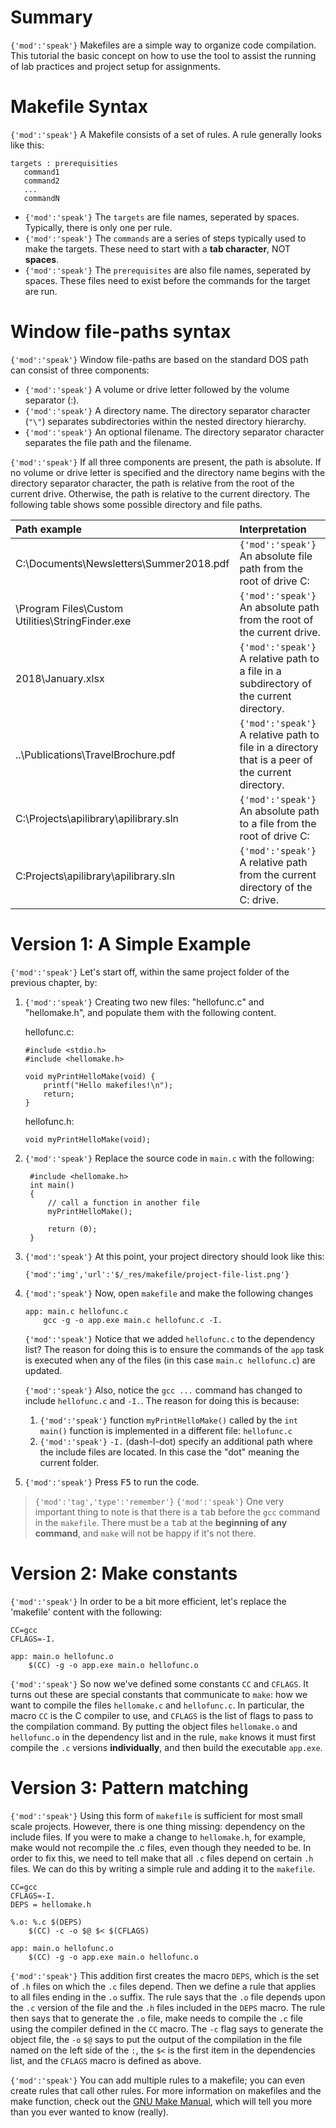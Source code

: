 
# Summary

`{'mod':'speak'}` Makefiles are a simple way to organize code compilation. This tutorial the basic concept on how to use the tool to assist the running of lab practices and project setup for assignments.

# Makefile Syntax

`{'mod':'speak'}` A Makefile consists of a set of rules. A rule generally looks like this:

```{'mod':'code','lang':'makefile'}
targets : prerequisities
   command1
   command2
   ...
   commandN
```
- `{'mod':'speak'}` The `targets` are file names, seperated by spaces. Typically, there is only one per rule.
- `{'mod':'speak'}` The `commands` are a series of steps typically used to make the targets. These need to start with a **tab character**, NOT **spaces**.
- `{'mod':'speak'}` The `prerequisites` are also file names, seperated by spaces. These files need to exist before the commands for the target are run.

# Window file-paths syntax

`{'mod':'speak'}` Window file-paths are based on the standard DOS path can consist of three components:

- `{'mod':'speak'}` A volume or drive letter followed by the volume separator (:).
- `{'mod':'speak'}` A directory name. The directory separator character (`"\"`) separates subdirectories within the nested directory hierarchy.
- `{'mod':'speak'}` An optional filename. The directory separator character separates the file path and the filename.

`{'mod':'speak'}` If all three components are present, the path is absolute. If no volume or drive letter is specified and the directory name begins with the directory separator character, the path is relative from the root of the current drive. Otherwise, the path is relative to the current directory. The following table shows some possible directory and file paths.

| Path example                                     | Interpretation                                                                                    |
| :----------------------------------------------- | :------------------------------------------------------------------------------------------------ |
| C:\Documents\Newsletters\Summer2018.pdf          | `{'mod':'speak'}` An absolute file path from the root of drive C:                                 |
| \Program Files\Custom Utilities\StringFinder.exe | `{'mod':'speak'}` An absolute path from the root of the current drive.                            |
| 2018\January.xlsx                                | `{'mod':'speak'}` A relative path to a file in a subdirectory of the current directory.           |
| ..\Publications\TravelBrochure.pdf               | `{'mod':'speak'}` A relative path to file in a directory that is a peer of the current directory. |
| C:\Projects\apilibrary\apilibrary.sln            | `{'mod':'speak'}` An absolute path to a file from the root of drive C:                            |
| C:Projects\apilibrary\apilibrary.sln             | `{'mod':'speak'}` A relative path from the current directory of the C: drive.                     |



# Version 1: A Simple Example

`{'mod':'speak'}` Let's start off, within the same project folder of the previous chapter, by:
1. `{'mod':'speak'}` Creating two new files: "hellofunc.c" and "hellomake.h", and populate them with the following content.
   
    hellofunc.c:
    ```{'mod':'code','lang':'c'}
    #include <stdio.h>
    #include <hellomake.h>

    void myPrintHelloMake(void) {
        printf("Hello makefiles!\n");
        return;
    }
    ```
    hellofunc.h:
    ```{'mod':'code','lang':'c'}
    void myPrintHelloMake(void);
    ```
2. `{'mod':'speak'}` Replace the source code in `main.c` with the following:
   ```{'mod':'code','lang':'c'}
    #include <hellomake.h>
    int main()
    {
        // call a function in another file
        myPrintHelloMake();

        return (0);
    }
    ```
4. `{'mod':'speak'}` At this point, your project directory should look like this:
   
   `{'mod':'img','url':'$/_res/makefile/project-file-list.png'}`

3. `{'mod':'speak'}` Now, open `makefile` and make the following changes

    ```{'mod':'code','lang':'makefile'}
    app: main.c hellofunc.c
	    gcc -g -o app.exe main.c hellofunc.c -I.
    ```
    `{'mod':'speak'}` Notice that we added `hellofunc.c` to the dependency list? The reason for doing
    this is to ensure the commands of the `app` task is executed when any of the files
    (in this case `main.c hellofunc.c`) are updated.

    `{'mod':'speak'}` Also, notice the `gcc ...` command has changed to include `hellofunc.c` and `-I.`. The
    reason for doing this is because:
    1. `{'mod':'speak'}` function `myPrintHelloMake()` called by the `int main()` function is implemented in a
    different file: `hellofunc.c`
    2. `{'mod':'speak'}` `-I.` (dash-I-dot) specify an additional path where the include files are located. In this
    case the "dot" meaning the current folder.

4. `{'mod':'speak'}` Press <kbd>F5</kbd> to run the code.


> `{'mod':'tag','type':'remember'}` `{'mod':'speak'}` One very important thing to note is that there is a <kbd>tab</kbd> before the `gcc` command in the `makefile`. There must be a <kbd>tab</kbd> at the **beginning of any command**, and `make` will not be happy if it's not there.

# Version 2: Make constants

`{'mod':'speak'}` In order to be a bit more efficient, let's replace the 'makefile' content with the following:

```{'mod':'code','lang':'makefile','highlight':'1-2,5'}
CC=gcc
CFLAGS=-I.

app: main.o hellofunc.o
	$(CC) -g -o app.exe main.o hellofunc.o
```

`{'mod':'speak'}` So now we've defined some constants `CC` and `CFLAGS`. It turns out these are special constants that communicate to `make`: how we want to compile the files `hellomake.c` and `hellofunc.c`. In particular, the macro `CC` is the C compiler to use, and `CFLAGS` is the list of flags to pass to the compilation command. By putting the object files `hellomake.o` and `hellofunc.o` in the dependency list and in the rule, `make` knows it must first compile the `.c` versions **individually**, and then build the executable `app.exe`.

# Version 3: Pattern matching

`{'mod':'speak'}` Using this form of `makefile` is sufficient for most small scale projects. However, there is one thing missing: dependency on the include files. If you were to make a change to `hellomake.h`, for example, make would not recompile the .c files, even though they needed to be. In order to fix this, we need to tell make that all `.c` files depend on certain `.h` files. We can do this by writing a simple rule and adding it to the `makefile`.

```{'mod':'code','lang':'makefile','highlight':'3,5-6'}
CC=gcc
CFLAGS=-I.
DEPS = hellomake.h

%.o: %.c $(DEPS)
	$(CC) -c -o $@ $< $(CFLAGS)

app: main.o hellofunc.o
	$(CC) -g -o app.exe main.o hellofunc.o
```

`{'mod':'speak'}` This addition first creates the macro `DEPS`, which is the set of `.h` files on which the `.c` files depend. Then we define a rule that applies to all files ending in the `.o` suffix. The rule says that the `.o` file depends upon the `.c` version of the file and the `.h` files included in the `DEPS` macro. The rule then says that to generate the `.o` file, make needs to compile the `.c` file using the compiler defined in the `CC` macro. The `-c` flag says to generate the object file, the `-o` `$@` says to put the output of the compilation in the file named on the left side of the `:`, the `$<` is the first item in the dependencies list, and the `CFLAGS` macro is defined as above.

`{'mod':'speak'}` You can add multiple rules to a makefile; you can even create rules that call other rules. For more information on makefiles and the make function, check out the [GNU Make Manual](http://www.gnu.org/software/make/manual/make.html), which will tell you more than you ever wanted to know (really).
